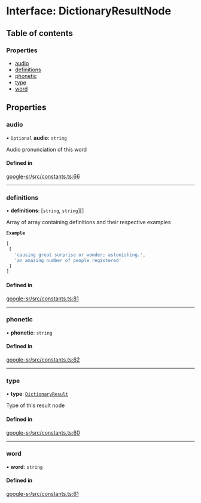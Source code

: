 # Interface: DictionaryResultNode

## Table of contents

### Properties

- [audio](DictionaryResultNode.md#audio)
- [definitions](DictionaryResultNode.md#definitions)
- [phonetic](DictionaryResultNode.md#phonetic)
- [type](DictionaryResultNode.md#type)
- [word](DictionaryResultNode.md#word)

## Properties

### audio

• `Optional` **audio**: `string`

Audio pronunciation of this word

#### Defined in

[google-sr/src/constants.ts:66](https://github.com/typicalninja/google-sr/blob/eafa30a/packages/google-sr/src/constants.ts#L66)

___

### definitions

• **definitions**: [`string`, `string`][]

Array of array containing definitions and their respective examples

**`Example`**

```ts
[
 [
   'causing great surprise or wonder; astonishing.',
   'an amazing number of people registered'
 ]
]

```

#### Defined in

[google-sr/src/constants.ts:81](https://github.com/typicalninja/google-sr/blob/eafa30a/packages/google-sr/src/constants.ts#L81)

___

### phonetic

• **phonetic**: `string`

#### Defined in

[google-sr/src/constants.ts:62](https://github.com/typicalninja/google-sr/blob/eafa30a/packages/google-sr/src/constants.ts#L62)

___

### type

• **type**: [`DictionaryResult`](../enums/ResultTypes.md#dictionaryresult)

Type of this result node

#### Defined in

[google-sr/src/constants.ts:60](https://github.com/typicalninja/google-sr/blob/eafa30a/packages/google-sr/src/constants.ts#L60)

___

### word

• **word**: `string`

#### Defined in

[google-sr/src/constants.ts:61](https://github.com/typicalninja/google-sr/blob/eafa30a/packages/google-sr/src/constants.ts#L61)

